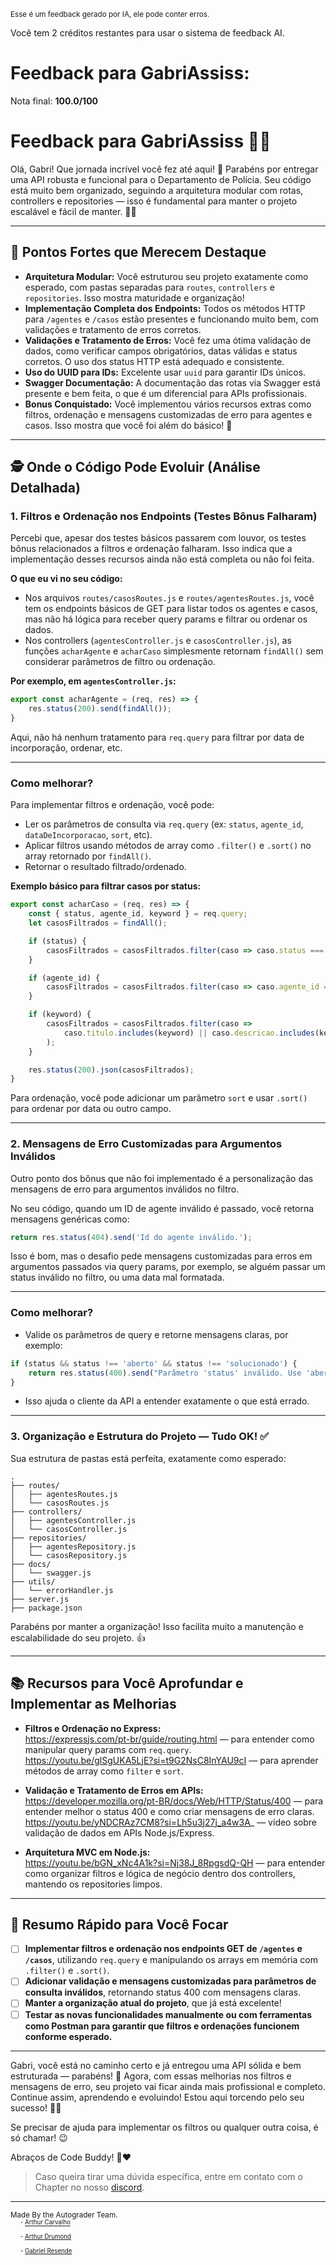 <sup>Esse é um feedback gerado por IA, ele pode conter erros.</sup>

Você tem 2 créditos restantes para usar o sistema de feedback AI.

# Feedback para GabriAssiss:

Nota final: **100.0/100**

# Feedback para GabriAssiss 🚓✨

Olá, Gabri! Que jornada incrível você fez até aqui! 🚀 Parabéns por entregar uma API robusta e funcional para o Departamento de Polícia. Seu código está muito bem organizado, seguindo a arquitetura modular com rotas, controllers e repositories — isso é fundamental para manter o projeto escalável e fácil de manter. 👏👏

---

## 🎉 Pontos Fortes que Merecem Destaque

- **Arquitetura Modular:** Você estruturou seu projeto exatamente como esperado, com pastas separadas para `routes`, `controllers` e `repositories`. Isso mostra maturidade e organização!  
- **Implementação Completa dos Endpoints:** Todos os métodos HTTP para `/agentes` e `/casos` estão presentes e funcionando muito bem, com validações e tratamento de erros corretos.  
- **Validações e Tratamento de Erros:** Você fez uma ótima validação de dados, como verificar campos obrigatórios, datas válidas e status corretos. O uso dos status HTTP está adequado e consistente.  
- **Uso do UUID para IDs:** Excelente usar `uuid` para garantir IDs únicos.  
- **Swagger Documentação:** A documentação das rotas via Swagger está presente e bem feita, o que é um diferencial para APIs profissionais.  
- **Bonus Conquistado:** Você implementou vários recursos extras como filtros, ordenação e mensagens customizadas de erro para agentes e casos. Isso mostra que você foi além do básico! 🎯

---

## 🕵️ Onde o Código Pode Evoluir (Análise Detalhada)

### 1. Filtros e Ordenação nos Endpoints (Testes Bônus Falharam)

Percebi que, apesar dos testes básicos passarem com louvor, os testes bônus relacionados a filtros e ordenação falharam. Isso indica que a implementação desses recursos ainda não está completa ou não foi feita.

**O que eu vi no seu código:**

- Nos arquivos `routes/casosRoutes.js` e `routes/agentesRoutes.js`, você tem os endpoints básicos de GET para listar todos os agentes e casos, mas não há lógica para receber query params e filtrar ou ordenar os dados.  
- Nos controllers (`agentesController.js` e `casosController.js`), as funções `acharAgente` e `acharCaso` simplesmente retornam `findAll()` sem considerar parâmetros de filtro ou ordenação.  

**Por exemplo, em `agentesController.js`:**

```js
export const acharAgente = (req, res) => {
    res.status(200).send(findAll());
}
```

Aqui, não há nenhum tratamento para `req.query` para filtrar por data de incorporação, ordenar, etc.

---

### Como melhorar?

Para implementar filtros e ordenação, você pode:

- Ler os parâmetros de consulta via `req.query` (ex: `status`, `agente_id`, `dataDeIncorporacao`, `sort`, etc).  
- Aplicar filtros usando métodos de array como `.filter()` e `.sort()` no array retornado por `findAll()`.  
- Retornar o resultado filtrado/ordenado.

**Exemplo básico para filtrar casos por status:**

```js
export const acharCaso = (req, res) => {
    const { status, agente_id, keyword } = req.query;
    let casosFiltrados = findAll();

    if (status) {
        casosFiltrados = casosFiltrados.filter(caso => caso.status === status);
    }

    if (agente_id) {
        casosFiltrados = casosFiltrados.filter(caso => caso.agente_id === agente_id);
    }

    if (keyword) {
        casosFiltrados = casosFiltrados.filter(caso =>
            caso.titulo.includes(keyword) || caso.descricao.includes(keyword)
        );
    }

    res.status(200).json(casosFiltrados);
}
```

Para ordenação, você pode adicionar um parâmetro `sort` e usar `.sort()` para ordenar por data ou outro campo.

---

### 2. Mensagens de Erro Customizadas para Argumentos Inválidos

Outro ponto dos bônus que não foi implementado é a personalização das mensagens de erro para argumentos inválidos no filtro.

No seu código, quando um ID de agente inválido é passado, você retorna mensagens genéricas como:

```js
return res.status(404).send('Id do agente inválido.');
```

Isso é bom, mas o desafio pede mensagens customizadas para erros em argumentos passados via query params, por exemplo, se alguém passar um status inválido no filtro, ou uma data mal formatada.

---

### Como melhorar?

- Valide os parâmetros de query e retorne mensagens claras, por exemplo:

```js
if (status && status !== 'aberto' && status !== 'solucionado') {
    return res.status(400).send("Parâmetro 'status' inválido. Use 'aberto' ou 'solucionado'.");
}
```

- Isso ajuda o cliente da API a entender exatamente o que está errado.

---

### 3. Organização e Estrutura do Projeto — Tudo OK! ✅

Sua estrutura de pastas está perfeita, exatamente como esperado:

```
.
├── routes/
│   ├── agentesRoutes.js
│   └── casosRoutes.js
├── controllers/
│   ├── agentesController.js
│   └── casosController.js
├── repositories/
│   ├── agentesRepository.js
│   └── casosRepository.js
├── docs/
│   └── swagger.js
├── utils/
│   └── errorHandler.js
├── server.js
├── package.json
```

Parabéns por manter a organização! Isso facilita muito a manutenção e escalabilidade do seu projeto. 👍

---

## 📚 Recursos para Você Aprofundar e Implementar as Melhorias

- **Filtros e Ordenação no Express:**  
  https://expressjs.com/pt-br/guide/routing.html — para entender como manipular query params com `req.query`.  
  https://youtu.be/glSgUKA5LjE?si=t9G2NsC8InYAU9cI — para aprender métodos de array como `filter` e `sort`.  

- **Validação e Tratamento de Erros em APIs:**  
  https://developer.mozilla.org/pt-BR/docs/Web/HTTP/Status/400 — para entender melhor o status 400 e como criar mensagens de erro claras.  
  https://youtu.be/yNDCRAz7CM8?si=Lh5u3j27j_a4w3A_ — vídeo sobre validação de dados em APIs Node.js/Express.

- **Arquitetura MVC em Node.js:**  
  https://youtu.be/bGN_xNc4A1k?si=Nj38J_8RpgsdQ-QH — para entender como organizar filtros e lógica de negócio dentro dos controllers, mantendo os repositories limpos.

---

## 📝 Resumo Rápido para Você Focar

- [ ] **Implementar filtros e ordenação nos endpoints GET de `/agentes` e `/casos`**, utilizando `req.query` e manipulando os arrays em memória com `.filter()` e `.sort()`.  
- [ ] **Adicionar validação e mensagens customizadas para parâmetros de consulta inválidos**, retornando status 400 com mensagens claras.  
- [ ] **Manter a organização atual do projeto**, que já está excelente!  
- [ ] **Testar as novas funcionalidades manualmente ou com ferramentas como Postman para garantir que filtros e ordenações funcionem conforme esperado.**

---

Gabri, você está no caminho certo e já entregou uma API sólida e bem estruturada — parabéns! 🎉 Agora, com essas melhorias nos filtros e mensagens de erro, seu projeto vai ficar ainda mais profissional e completo. Continue assim, aprendendo e evoluindo! Estou aqui torcendo pelo seu sucesso! 🚀👊

Se precisar de ajuda para implementar os filtros ou qualquer outra coisa, é só chamar! 😉

Abraços de Code Buddy! 🤖❤️

> Caso queira tirar uma dúvida específica, entre em contato com o Chapter no nosso [discord](https://discord.gg/DryuHVnz).



---
<sup>Made By the Autograder Team.</sup><br>&nbsp;&nbsp;&nbsp;&nbsp;<sup><sup>- [Arthur Carvalho](https://github.com/ArthurCRodrigues)</sup></sup><br>&nbsp;&nbsp;&nbsp;&nbsp;<sup><sup>- [Arthur Drumond](https://github.com/drumondpucminas)</sup></sup><br>&nbsp;&nbsp;&nbsp;&nbsp;<sup><sup>- [Gabriel Resende](https://github.com/gnvr29)</sup></sup>